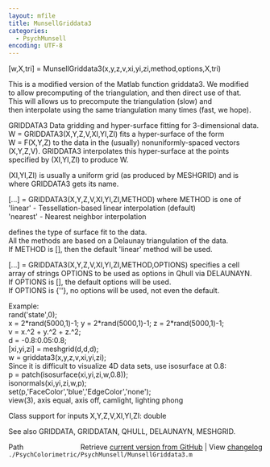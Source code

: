 ```yaml
---
layout: mfile
title: MunsellGriddata3
categories:
  - PsychMunsell
encoding: UTF-8
---
```


 [w,X,tri] = MunsellGriddata3(x,y,z,v,xi,yi,zi,method,options,X,tri)  

 This is a modified version of the Matlab function griddata3.  We modified  
 to allow precomputing of the triangulation, and then direct use of that.  
 This will allows us to precompute the triangulation (slow) and  
 then interpolate using the same triangulation many times (fast, we hope).  

GRIDDATA3 Data gridding and hyper-surface fitting for 3-dimensional data.  
   W = GRIDDATA3(X,Y,Z,V,XI,YI,ZI) fits a hyper-surface of the form  
   W = F(X,Y,Z) to the data in the (usually) nonuniformly-spaced vectors  
   (X,Y,Z,V).  GRIDDATA3 interpolates this hyper-surface at the points  
   specified by (XI,YI,ZI) to produce W.  

   (XI,YI,ZI) is usually a uniform grid (as produced by MESHGRID) and is  
   where GRIDDATA3 gets its name.  

   [...] = GRIDDATA3(X,Y,Z,V,XI,YI,ZI,METHOD) where METHOD is one of  
       'linear'    - Tessellation-based linear interpolation (default)  
       'nearest'   - Nearest neighbor interpolation  

   defines the type of surface fit to the data.  
   All the methods are based on a Delaunay triangulation of the data.  
   If METHOD is [], then the default 'linear' method will be used.  

   [...] = GRIDDATA3(X,Y,Z,V,XI,YI,ZI,METHOD,OPTIONS) specifies a cell  
   array of strings OPTIONS to be used as options in Qhull via DELAUNAYN.  
   If OPTIONS is [], the default options will be used.  
   If OPTIONS is {''}, no options will be used, not even the default.  

   Example:  
      rand('state',0);  
      x = 2\*rand(5000,1)-1; y = 2\*rand(5000,1)-1; z = 2\*rand(5000,1)-1;  
      v = x.^2 + y.^2 + z.^2;  
      d = -0.8:0.05:0.8;  
      [xi,yi,zi] = meshgrid(d,d,d);  
      w = griddata3(x,y,z,v,xi,yi,zi);  
   Since it is difficult to visualize 4D data sets, use isosurface at 0.8:  
      p = patch(isosurface(xi,yi,zi,w,0.8));  
      isonormals(xi,yi,zi,w,p);  
      set(p,'FaceColor','blue','EdgeColor','none');  
      view(3), axis equal, axis off, camlight, lighting phong  

   Class support for inputs X,Y,Z,V,XI,YI,ZI: double  

   See also GRIDDATA, GRIDDATAN, QHULL, DELAUNAYN, MESHGRID.  


<div class="code_header" style="text-align:right;">
  <span style="float:left;">Path&nbsp;&nbsp;</span> <span class="counter">Retrieve <a href=
  "https://raw.github.com/Psychtoolbox-3/Psychtoolbox-3/beta/./PsychColorimetric/PsychMunsell/MunsellGriddata3.m">current version from GitHub</a> | View <a href=
  "https://github.com/Psychtoolbox-3/Psychtoolbox-3/commits/beta/./PsychColorimetric/PsychMunsell/MunsellGriddata3.m">changelog</a></span>
</div>
<div class="code">
  <code>./PsychColorimetric/PsychMunsell/MunsellGriddata3.m</code>
</div>
